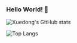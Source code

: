### Hello World! 👋

<!--
**xuedong/xuedong** is a ✨ _special_ ✨ repository because its `README.md` (this file) appears on your GitHub profile.

Here are some ideas to get you started:

- 🔭 I’m currently working on ...
- 🌱 I’m currently learning ...
- 👯 I’m looking to collaborate on ...
- 🤔 I’m looking for help with ...
- 💬 Ask me about ...
- 📫 How to reach me: ...
- 😄 Pronouns: ...
- ⚡ Fun fact: ...
-->

![Xuedong's GitHub stats](https://github-readme-stats.vercel.app/api?username=xuedong&count_private=true&show_icons=true&theme=nord)

![Top Langs](https://github-readme-stats.vercel.app/api/top-langs/?username=xuedong&hide=jupyter%20notebook,emacs%20lisp,html,css&layout=compact&langs_count=10)
